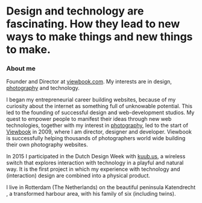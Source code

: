 
# Design and technology are fascinating. How they lead to new ways to make things and new things to make.

### About me

Founder and Director at [viewbook.com](https://viewbook.com). My interests are in design, [photography](https://rienswagerman.viewbook.com) and technology.

I began my entrepreneurial career building websites, because of my curiosity about the internet as something full of unknowable potential. This led to the founding of successful design and web-development studios. My quest to empower people to manifest their ideas through new web technologies, together with my interest in [photography](http://rienswagerman.viewbook.com), led to the start of [Viewbook](viewbook.com) in 2009, where I am director, designer and developer. Viewbook is successfully helping thousands of photographers world wide building their own photography websites.

In 2015 I participated in the Dutch Design Week with [kuub.us](http://kuub.us), a wireless switch that explores interaction with technology in a playful and natural way. It is the first project in which my experience with technology and (interaction) design are combined into a physical product.

I live in Rotterdam (The Netherlands) on the beautiful peninsula Katendrecht , a transformed harbour area, with his family of six (including twins).
